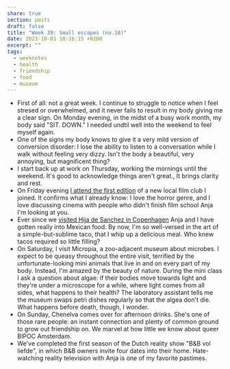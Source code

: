 ```yaml
---
share: true
section: posts
draft: false
title: "Week 39: Small escapes (no.18)"
date: 2023-10-01 10:16:15 +0200
excerpt: ""
tags:
  - weeknotes
  - health
  - friendship
  - food
  - museum
---
```

 
- First of all: not a great week. I continue to struggle to notice when I feel stresed or overwhelmed, and it never fails to result in my body giving me a clear sign. On Monday evening, in the midst of a busy work month, my body said "SIT. DOWN." I needed undtil well into the weekend to feel myself again.
- One of the signs my body knows to give it a very mild version of conversion disorder: I lose the ability to listen to a conversation while I walk without feeling very dizzy. Isn't the body a beautiful, very annoying, but magnificent thing?
- I start back up at work on Thursday, working the mornings until the weekend. It's good to acknowledge things aren't great., It brings clarity and rest.
- On Friday evening [I attend the first edition](/2023/09/30/film-club-s01e01) of a new local film club I joined. It confirms what I already know: I love the horror genre, and I love discussing cinema with people who didn't finish film school Anja I'm looking at you.
- Ever since we [visited Hija de Sanchez in Copenhagen](/2023/08/17/norway-et-al) Anja and I have gotten really into Mexican food. By now, I'm so well-versed in the art of a simple-but-sublime taco, that I whip up a delicious meal. Who knew tacos required so little filling?
- On Saturday, I visit Micropia, a zoo-adjacent museum about microbes. I expect to be queasy throughout the entire visit, terrified by the unfortunate-looking mini animals that live in and on every part of my body. Instead, I'm amazed by the beauty of nature. During the mini class I ask a question about algae: if their bodies move towards light and they're under a microscope for a while, where light comes from all sides, what happens to their health? The laboratory assistant tells me the museum swaps petri dishes regularly so that the algea don't die. What happens before death, though, I wonder.
- On Sunday, Chenelva comes over for afternoon drinks. She's one of those rare people: an instant connection and plenty of common ground to grow out friendship on. We marvel at how little we know about queer BIPOC Amsterdam.
- We've completed the first season of the Dutch reality show "B&B vol liefde", in which B&B owners invite four dates into their home. Hate-watching reality television with Anja is one of my favorite pastimes. 